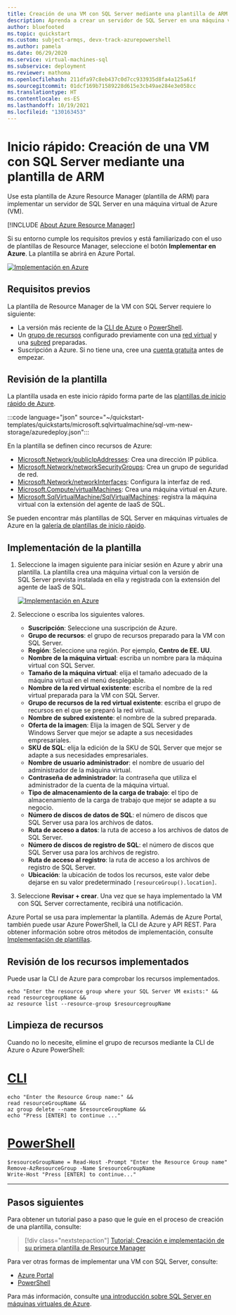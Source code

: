 ```yaml
---
title: Creación de una VM con SQL Server mediante una plantilla de ARM
description: Aprenda a crear un servidor de SQL Server en una máquina virtual de Azure (VM) mediante una plantilla de Azure Resource Manager (plantilla de ARM).
author: bluefooted
ms.topic: quickstart
ms.custom: subject-armqs, devx-track-azurepowershell
ms.author: pamela
ms.date: 06/29/2020
ms.service: virtual-machines-sql
ms.subservice: deployment
ms.reviewer: mathoma
ms.openlocfilehash: 211dfa97c8eb437c0d7cc933935d8fa4a125a61f
ms.sourcegitcommit: 01dcf169b71589228d615e3cb49ae284e3e058cc
ms.translationtype: HT
ms.contentlocale: es-ES
ms.lasthandoff: 10/19/2021
ms.locfileid: "130163453"
---
```

# <a name="quickstart-create-sql-server-vm-using-an-arm-template"></a>Inicio rápido: Creación de una VM con SQL Server mediante una plantilla de ARM

Use esta plantilla de Azure Resource Manager (plantilla de ARM) para implementar un servidor de SQL Server en una máquina virtual de Azure (VM). 

[!INCLUDE [About Azure Resource Manager](../../../../includes/resource-manager-quickstart-introduction.md)]

Si su entorno cumple los requisitos previos y está familiarizado con el uso de plantillas de Resource Manager, seleccione el botón **Implementar en Azure**. La plantilla se abrirá en Azure Portal.

[![Implementación en Azure](../../../media/template-deployments/deploy-to-azure.svg)](https://portal.azure.com/#create/Microsoft.Template/uri/https%3A%2F%2Fraw.githubusercontent.com%2FAzure%2Fazure-quickstart-templates%2Fmaster%2Fquickstarts%2Fmicrosoft.sqlvirtualmachine%2Fsql-vm-new-storage%2Fazuredeploy.json)

## <a name="prerequisites"></a>Requisitos previos

La plantilla de Resource Manager de la VM con SQL Server requiere lo siguiente:

- La versión más reciente de la [CLI de Azure](/cli/azure/install-azure-cli) o [PowerShell](/powershell/scripting/install/installing-powershell). 
- Un [grupo de recursos](../../../azure-resource-manager/management/manage-resource-groups-portal.md#create-resource-groups) configurado previamente con una [red virtual](../../../virtual-network/quick-create-portal.md) y una [subred](../../../virtual-network/virtual-network-manage-subnet.md#add-a-subnet) preparadas.
- Suscripción a Azure. Si no tiene una, cree una [cuenta gratuita](https://azure.microsoft.com/free/?WT.mc_id=A261C142F) antes de empezar.


## <a name="review-the-template"></a>Revisión de la plantilla

La plantilla usada en este inicio rápido forma parte de las [plantillas de inicio rápido de Azure](https://azure.microsoft.com/resources/templates/sql-vm-new-storage/).

:::code language="json" source="~/quickstart-templates/quickstarts/microsoft.sqlvirtualmachine/sql-vm-new-storage/azuredeploy.json":::

En la plantilla se definen cinco recursos de Azure: 

- [Microsoft.Network/publicIpAddresses](/azure/templates/microsoft.network/publicipaddresses): Crea una dirección IP pública. 
- [Microsoft.Network/networkSecurityGroups](/azure/templates/microsoft.network/networksecuritygroups): Crea un grupo de seguridad de red. 
- [Microsoft.Network/networkInterfaces](/azure/templates/microsoft.network/networkinterfaces): Configura la interfaz de red. 
- [Microsoft.Compute/virtualMachines](/azure/templates/microsoft.compute/virtualmachines): Crea una máquina virtual en Azure. 
- [Microsoft.SqlVirtualMachine/SqlVirtualMachines](/azure/templates/microsoft.sqlvirtualmachine/sqlvirtualmachines): registra la máquina virtual con la extensión del agente de IaaS de SQL. 

Se pueden encontrar más plantillas de SQL Server en máquinas virtuales de Azure en la [galería de plantillas de inicio rápido](https://azure.microsoft.com/resources/templates/?resourceType=Microsoft.Sqlvirtualmachine&pageNumber=1&sort=Popular).


## <a name="deploy-the-template"></a>Implementación de la plantilla

1. Seleccione la imagen siguiente para iniciar sesión en Azure y abrir una plantilla. La plantilla crea una máquina virtual con la versión de SQL Server prevista instalada en ella y registrada con la extensión del agente de IaaS de SQL. 

   [![Implementación en Azure](../../../media/template-deployments/deploy-to-azure.svg)](https://portal.azure.com/#create/Microsoft.Template/uri/https%3A%2F%2Fraw.githubusercontent.com%2FAzure%2Fazure-quickstart-templates%2Fmaster%2Fquickstarts%2Fmicrosoft.sqlvirtualmachine%2Fsql-vm-new-storage%2Fazuredeploy.json)

2. Seleccione o escriba los siguientes valores.

    * **Suscripción**: Seleccione una suscripción de Azure.
    * **Grupo de recursos**: el grupo de recursos preparado para la VM con SQL Server. 
    * **Región**: Seleccione una región.  Por ejemplo, **Centro de EE. UU**.
    * **Nombre de la máquina virtual**: escriba un nombre para la máquina virtual con SQL Server. 
    * **Tamaño de la máquina virtual**: elija el tamaño adecuado de la máquina virtual en el menú desplegable.
    * **Nombre de la red virtual existente**: escriba el nombre de la red virtual preparada para la VM con SQL Server. 
    * **Grupo de recursos de la red virtual existente**: escriba el grupo de recursos en el que se preparó la red virtual. 
    * **Nombre de subred existente**: el nombre de la subred preparada. 
    * **Oferta de la imagen**: Elija la imagen de SQL Server y de Windows Server que mejor se adapte a sus necesidades empresariales. 
    * **SKU de SQL**: elija la edición de la SKU de SQL Server que mejor se adapte a sus necesidades empresariales. 
    * **Nombre de usuario administrador**: el nombre de usuario del administrador de la máquina virtual. 
    * **Contraseña de administrador**: la contraseña que utiliza el administrador de la cuenta de la máquina virtual. 
    * **Tipo de almacenamiento de la carga de trabajo**:  el tipo de almacenamiento de la carga de trabajo que mejor se adapte a su negocio. 
    * **Número de discos de datos de SQL**:  el número de discos que SQL Server usa para los archivos de datos.  
    * **Ruta de acceso a datos**:  la ruta de acceso a los archivos de datos de SQL Server. 
    * **Número de discos de registro de SQL**:  el número de discos que SQL Server usa para los archivos de registro. 
    * **Ruta de acceso al registro**:  la ruta de acceso a los archivos de registro de SQL Server. 
    * **Ubicación**:  la ubicación de todos los recursos, este valor debe dejarse en su valor predeterminado `[resourceGroup().location]`. 

3. Seleccione **Revisar + crear**. Una vez que se haya implementado la VM con SQL Server correctamente, recibirá una notificación.

Azure Portal se usa para implementar la plantilla. Además de Azure Portal, también puede usar Azure PowerShell, la CLI de Azure y API REST. Para obtener información sobre otros métodos de implementación, consulte [Implementación de plantillas](../../../azure-resource-manager/templates/deploy-powershell.md).

## <a name="review-deployed-resources"></a>Revisión de los recursos implementados

Puede usar la CLI de Azure para comprobar los recursos implementados. 


```azurecli-interactive
echo "Enter the resource group where your SQL Server VM exists:" &&
read resourcegroupName &&
az resource list --resource-group $resourcegroupName 
```

## <a name="clean-up-resources"></a>Limpieza de recursos

Cuando no lo necesite, elimine el grupo de recursos mediante la CLI de Azure o Azure PowerShell:

# <a name="cli"></a>[CLI](#tab/CLI)

```azurecli-interactive
echo "Enter the Resource Group name:" &&
read resourceGroupName &&
az group delete --name $resourceGroupName &&
echo "Press [ENTER] to continue ..."
```

# <a name="powershell"></a>[PowerShell](#tab/PowerShell)

```azurepowershell-interactive
$resourceGroupName = Read-Host -Prompt "Enter the Resource Group name"
Remove-AzResourceGroup -Name $resourceGroupName
Write-Host "Press [ENTER] to continue..."
```

---

## <a name="next-steps"></a>Pasos siguientes

Para obtener un tutorial paso a paso que le guíe en el proceso de creación de una plantilla, consulte:

> [!div class="nextstepaction"]
> [ Tutorial: Creación e implementación de su primera plantilla de Resource Manager](../../../azure-resource-manager/templates/template-tutorial-create-first-template.md)

Para ver otras formas de implementar una VM con SQL Server, consulte: 
- [Azure Portal](create-sql-vm-portal.md)
- [PowerShell](create-sql-vm-powershell.md)

Para más información, consulte [una introducción sobre SQL Server en máquinas virtuales de Azure](sql-server-on-azure-vm-iaas-what-is-overview.md).
